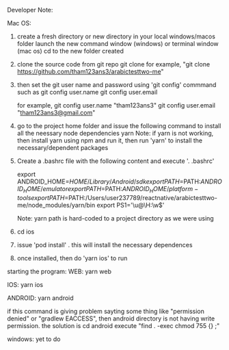 Developer Note:

Mac OS:

1. create a fresh directory or new directory in your local windows/macos folder
   launch the new command window (windows) or terminal window (mac os)
   cd to the new folder created

2. clone the source code from git repo
    git clone <repo url>
    for example, "git clone https://github.com/tham123ans3/arabictesttwo-me"

3. then set the git user name and password using 'git config' commmand such as
     git config user.name <git username>
     git config user.email <git emailid>

     for example,
     git config user.name "tham123ans3"
     git config user.email "tham123ans3@gmail.com"
     
4. go to the project home folder and issue the following command to install all the neessary node dependencies
    yarn
    Note: if yarn is not working, then install yarn using npm and run it, then run 'yarn' to install the necessary/dependent packages


5. Create a .bashrc file with the following content and execute '. .bashrc'

      export ANDROID_HOME=$HOME/Library/Android/sdk
      export PATH=$PATH:$ANDROID_HOME/emulator
      export PATH=$PATH:$ANDROID_HOME/platform-tools
      export PATH=$PATH:/Users/user237789/reactnative/arabictesttwo-me/node_modules/yarn/bin
      export PS1='\u@\H:\w$'

    Note:
         yarn path is hard-coded to a project directory as we were using
6. cd ios
7. issue 'pod install' . this will install the necessary dependences 
8. once installed, then do 'yarn ios' to run


starting the program:
WEB:
    yarn web

IOS:
  yarn ios


ANDROID:
   yarn android

   if this command is giving problem sayting some thing like "permission denied" or "gradlew EACCESS", then android directory is not having write permission. the solution is
       cd android
       execute "find . -exec chmod 755 {} \;"
       
   
windows:
    yet to do